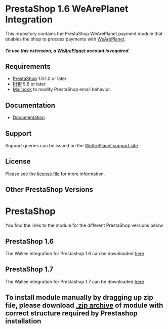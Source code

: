 

# PrestaShop 1.6 WeArePlanet Integration
This repository contains the PrestaShop WeArePlanet payment module that enables the shop to process payments with [WeArePlanet](https://www.weareplanet.com/).

##### To use this extension, a [WeArePlanet](https://www.weareplanet.com/contact/sales) account is required.

## Requirements

* [PrestaShop](https://www.prestashop.com/) 1.6.1.0 or later
* [PHP](http://php.net/) 5.6 or later
* [Mailhook](https://github.com/wallee-payment/prestashop-mailhook/releases) to modify PrestaShop email behavior.

## Documentation

* [Documentation](https://plugin-documentation.weareplanet.com/weareplanet/prestashop-1.6/1.2.38/docs/en/documentation.html)


## Support

Support queries can be issued on the [WeArePlanet support site](https://paymentshub.weareplanet.com/space/select?target=/support).

## License

Please see the [license file](https://github.com/weareplanet/Prestashop-1.6/blob/main/LICENSE)  for more information.

## Other PrestaShop Versions

# PrestaShop
You find the links to the module for the different PrestaShop versions below

## PrestaShop 1.6
The Wallee integration for Prestashop 1.6 can be downloaded [here](https://github.com/weareplanet/prestashop-1.6)

## PrestaShop 1.7
The Wallee integration for Prestashop 1.7 can be downloaded [here](https://github.com/weareplanet/prestashop-1.7)

## To install module manually by dragging up zip file, please download [.zip archive](../../releases/latest/download/weareplanet.zip) of module with correct structure required by Prestashop installation
